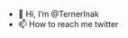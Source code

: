 - 👋 Hi, I’m @TernerInak
- 📫 How to reach me twitter

<!---
TernerInak/TernerInak is a ✨ special ✨ repository because its `README.md` (this file) appears on your GitHub profile.
You can click the Preview link to take a look at your changes.
--->
